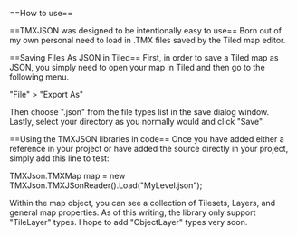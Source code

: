 ==How to use==

==TMXJSON was designed to be intentionally easy to use==
Born out of my own personal need to load in .TMX files saved by the Tiled map editor.

==Saving Files As JSON in Tiled==
First, in order to save a Tiled map as JSON, you simply need to open your map in Tiled and then go to the following menu.

"File" > "Export As"

Then choose ".json" from the file types list in the save dialog window. Lastly, select your directory as you normally would and click "Save".

==Using the TMXJSON libraries in code==
Once you have added either a reference in your project or have added the source directly in your project, simply add this line to test:

TMXJson.TMXMap map = new TMXJson.TMXJSonReader().Load("MyLevel.json");

Within the map object, you can see a collection of Tilesets, Layers, and general map properties. As of this writing, the library only support "TileLayer" types. I hope to add "ObjectLayer" types very soon.

